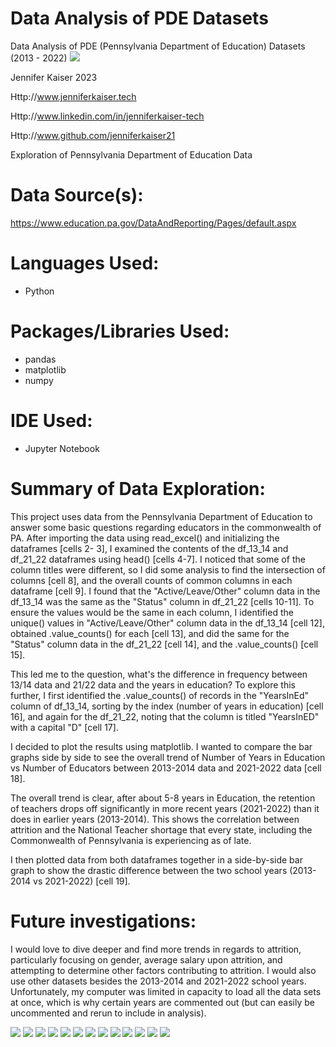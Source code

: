 # Data Analysis of PDE Datasets
Data Analysis of PDE (Pennsylvania Department of Education) Datasets (2013 - 2022)
<img src="https://github.com/jenniferKaiser21/PDE_data_analysis/blob/e69ab19f2010380bb562a32b19bd47cda1bf7c20/images/cell_19.png">

Jennifer Kaiser 2023

Http://www.jenniferkaiser.tech

Http://www.linkedin.com/in/jenniferkaiser-tech

Http://www.github.com/jenniferkaiser21

Exploration of Pennsylvania Department of Education Data

# Data Source(s):
https://www.education.pa.gov/DataAndReporting/Pages/default.aspx

# Languages Used:
* Python

# Packages/Libraries Used:
* pandas
* matplotlib
* numpy

# IDE Used:
* Jupyter Notebook

# Summary of Data Exploration: 
This project uses data from the Pennsylvania Department of Education to answer some basic questions regarding educators in the commonwealth of PA.
After importing the data using read_excel() and initializing the dataframes [cells 2- 3], I examined the contents of the df_13_14 and df_21_22 dataframes using head() [cells 4-7]. I noticed that some of the column titles were different, so I did some analysis to find the intersection of columns [cell 8], and the overall counts of common columns in each dataframe [cell 9]. I found that the "Active/Leave/Other" column data in the df_13_14 was the same as the "Status" column in df_21_22 [cells 10-11]. To ensure the values would be the same in each column, I identified the unique() values in "Active/Leave/Other" column data in the df_13_14 [cell 12], obtained .value_counts() for each [cell 13], and did the same for the "Status" column data in the df_21_22 [cell 14], and the .value_counts() [cell 15]. 

This led me to the question, what's the difference in frequency between 13/14 data and 21/22 data and the years in education? To explore this further, I first identified the .value_counts() of records in the "YearsInEd" column of df_13_14, sorting by the index (number of years in education) [cell 16], and again for the df_21_22, noting that the column is titled "YearsInED" with a capital "D" [cell 17]. 

I decided to plot the results using matplotlib. I wanted to compare the bar graphs side by side to see the overall trend of Number of Years in Education vs Number of Educators between 2013-2014 data and 2021-2022 data [cell 18].

The overall trend is clear, after about 5-8 years in Education, the retention of teachers drops off significantly in more recent years (2021-2022) than it does in earlier years (2013-2014). This shows the correlation between attrition and the National Teacher shortage that every state, including the Commonwealth of Pennsylvania is experiencing as of late.

I then plotted data from both dataframes together in a side-by-side bar graph to show the drastic difference between the two school years (2013-2014 vs 2021-2022) [cell 19].

# Future investigations:
I would love to dive deeper and find more trends in regards to attrition, particularly focusing on gender, average salary upon attrition, and attempting to determine other factors contributing to attrition. I would also use other datasets besides the 2013-2014 and 2021-2022 school years. Unfortunately, my computer was limited in capacity to load all the data sets at once, which is why certain years are commented out (but can easily be uncommented and rerun to include in analysis).

<img src="https://github.com/jenniferKaiser21/PDE_data_analysis/blob/e69ab19f2010380bb562a32b19bd47cda1bf7c20/images/cell_2_3.png">
<img src="https://github.com/jenniferKaiser21/PDE_data_analysis/blob/e69ab19f2010380bb562a32b19bd47cda1bf7c20/images/cell_4.png">
<img src="https://github.com/jenniferKaiser21/PDE_data_analysis/blob/e69ab19f2010380bb562a32b19bd47cda1bf7c20/images/cell_5.png">
<img src="https://github.com/jenniferKaiser21/PDE_data_analysis/blob/e69ab19f2010380bb562a32b19bd47cda1bf7c20/images/cell_6.png">
<img src="https://github.com/jenniferKaiser21/PDE_data_analysis/blob/e69ab19f2010380bb562a32b19bd47cda1bf7c20/images/cell_7.png">
<img src="https://github.com/jenniferKaiser21/PDE_data_analysis/blob/e69ab19f2010380bb562a32b19bd47cda1bf7c20/images/cell_8.png">
<img src="https://github.com/jenniferKaiser21/PDE_data_analysis/blob/e69ab19f2010380bb562a32b19bd47cda1bf7c20/images/cell_9.png">
<img src="https://github.com/jenniferKaiser21/PDE_data_analysis/blob/e69ab19f2010380bb562a32b19bd47cda1bf7c20/images/cell_10_11.png">
<img src="https://github.com/jenniferKaiser21/PDE_data_analysis/blob/e69ab19f2010380bb562a32b19bd47cda1bf7c20/images/cell_12_15.png">
<img src="https://github.com/jenniferKaiser21/PDE_data_analysis/blob/e69ab19f2010380bb562a32b19bd47cda1bf7c20/images/cell_16.png">
<img src="https://github.com/jenniferKaiser21/PDE_data_analysis/blob/e69ab19f2010380bb562a32b19bd47cda1bf7c20/images/cell_17.png">
<img src="https://github.com/jenniferKaiser21/PDE_data_analysis/blob/e69ab19f2010380bb562a32b19bd47cda1bf7c20/images/cell_18.png">
<img src="https://github.com/jenniferKaiser21/PDE_data_analysis/blob/e69ab19f2010380bb562a32b19bd47cda1bf7c20/images/cell_19.png">
